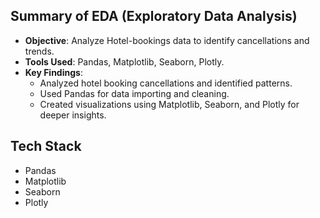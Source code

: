 ## Summary of EDA (Exploratory Data Analysis)

- **Objective**: Analyze Hotel-bookings data to identify cancellations and trends.
- **Tools Used**: Pandas, Matplotlib, Seaborn, Plotly.
- **Key Findings**:
  - Analyzed hotel booking cancellations and identified patterns.
  - Used Pandas for data importing and cleaning.
  - Created visualizations using Matplotlib, Seaborn, and Plotly for deeper insights.

## Tech Stack

- Pandas
- Matplotlib
- Seaborn
- Plotly
